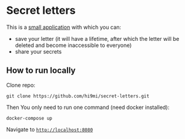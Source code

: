 # Secret letters

This is a [small application](https://secret-letters.herokuapp.com) with which you can:
- save your letter (it will have a lifetime, after which the letter will be deleted and become inaccessible to everyone)
- share your secrets

## How to run locally

Clone repo:

```shell
git clone https://github.com/hi9mi/secret-letters.git
```

Then You only need to run one command (need docker installed):

```shell 
docker-compose up
```

Navigate to [`http://localhost:8080`](http://localhost:8080)
